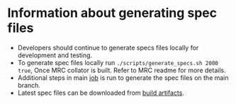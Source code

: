 # Information about generating spec files

- Developers should continue to generate specs files locally for development and testing.
- To generate spec files locally run ```./scripts/generate_specs.sh 2000 true```, Once MRC collator is built. Refer to MRC readme for more details.
- Additional steps in main [job](https://github.com/LibertyDSNP/mrc/actions/workflows/main.yml?query=branch%3Amain) is run to generate the spec files on the main branch.
- Latest spec files can be downloaded from [build artifacts](https://github.com/LibertyDSNP/mrc/actions/workflows/main.yml?query=branch%3Amain).
